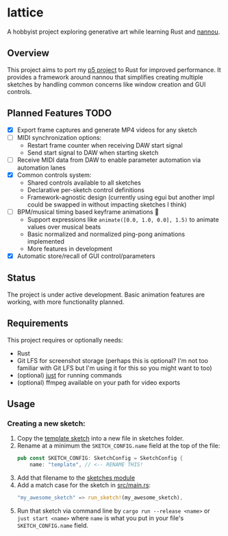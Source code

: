 # lattice

A hobbyist project exploring generative art while learning Rust and
[nannou][nannou-link].

## Overview

This project aims to port my [p5 project][p5-link] to Rust for improved
performance. It provides a framework around nannou that simplifies creating
multiple sketches by handling common concerns like window creation and GUI
controls.

## Planned Features TODO

- [x] Export frame captures and generate MP4 videos for any sketch
- [ ] MIDI synchronization options:
  - Restart frame counter when receiving DAW start signal
  - Send start signal to DAW when starting sketch
- [ ] Receive MIDI data from DAW to enable parameter automation via automation
      lanes
- [x] Common controls system:
  - Shared controls available to all sketches
  - Declarative per-sketch control definitions
  - Framework-agnostic design (currently using egui but another impl could be
    swapped in without impacting sketches I think)
- [ ] BPM/musical timing based keyframe animations 🚧
  - Support expressions like `animate([0.0, 1.0, 0.0], 1.5)` to animate values
    over musical beats
  - Basic normalized and normalized ping-pong animations implemented
  - More features in development
- [x] Automatic store/recall of GUI control/parameters

## Status

The project is under active development. Basic animation features are working,
with more functionality planned.

## Requirements

This project requires or optionally needs:

- Rust
- Git LFS for screenshot storage (perhaps this is optional? I'm not too familiar
  with Git LFS but I'm using it for this so you might want to too)
- (optional) [just][just-link] for running commands
- (optional) ffmpeg available on your path for video exports

## Usage

### Creating a new sketch:

1. Copy the [template sketch][template-link] into a new file in sketches folder.
2. Rename at a minimum the `SKETCH_CONFIG.name` field at the top of the file:
   ```rust
   pub const SKETCH_CONFIG: SketchConfig = SketchConfig {
       name: "template", // <-- RENAME THIS!
   ```
3. Add that filename to the [sketches module][module-link]
4. Add a match case for the sketch in [src/main.rs][main-link]:
   ```rust
   "my_awesome_sketch" => run_sketch!(my_awesome_sketch),
   ```
5. Run that sketch via command line by `cargo run --release <name>` or
   `just start <name>` where `name` is what you put in your file's
   `SKETCH_CONFIG.name` field.

[nannou-link]: https://github.com/nannou-org/nannou
[p5-link]: https://github.com/Lokua/p5/tree/main
[just-link]: https://github.com/casey/just
[template-link]: src/sketches/template.rs
[module-link]: src/sketches/mod.res
[main-link]: src/main.rs
